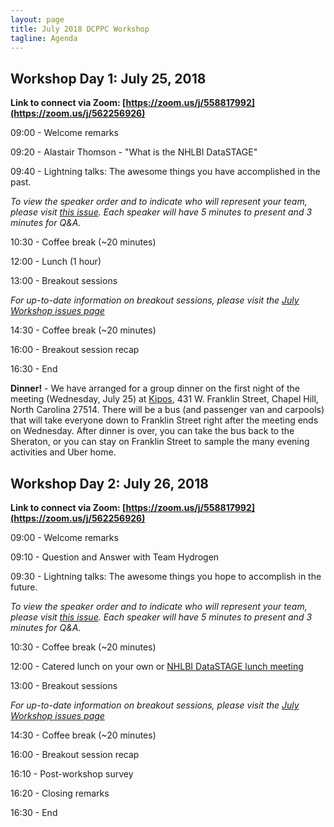 ```yaml
---
layout: page
title: July 2018 DCPPC Workshop 
tagline: Agenda
---
```


## Workshop Day 1: July 25, 2018

**Link to connect via Zoom: [https://zoom.us/j/558817992](https://zoom.us/j/562256926)**

09:00 - Welcome remarks
 
09:20 - Alastair Thomson - "What is the NHLBI DataSTAGE"

09:40 - Lightning talks: The awesome things you have accomplished in the past.

_To view the speaker order and to indicate who will represent your team, please visit [this issue](https://github.com/dcppc/2018-july-workshop/issues/). Each speaker will have 5 minutes to present and 3 minutes for Q&A._
   
10:30 - Coffee break (~20 minutes)
 
12:00 - Lunch (1 hour)         

13:00 - Breakout sessions

_For up-to-date information on breakout sessions, please visit the [July Workshop issues page](https://github.com/dcppc/2018-july-workshop/issues)_

14:30 - Coffee break (~20 minutes)

16:00 - Breakout session recap 
 
16:30 - End

**Dinner!** - We have arranged for a group dinner on the first night of the meeting (Wednesday, July 25) at [Kipos](http://kiposchapelhill.com/), 431 W. Franklin Street, Chapel Hill, North Carolina 27514. There will be a bus (and passenger van and carpools) that will take everyone down to Franklin Street right after the meeting ends on Wednesday. After dinner is over, you can take the bus back to the Sheraton, or you can stay on Franklin Street to sample the many evening activities and Uber home. 

## Workshop Day 2:  July 26, 2018

**Link to connect via Zoom: [https://zoom.us/j/558817992](https://zoom.us/j/562256926)**

09:00 - Welcome remarks

09:10 - Question and Answer with Team Hydrogen
 
09:30 - Lightning talks: The awesome things you  hope to accomplish in the future.

_To view the speaker order and to indicate who will represent your team, please visit [this issue](https://github.com/dcppc/2018-july-workshop/issues/). Each speaker will have 5 minutes to present and 3 minutes for Q&A._

10:30 - Coffee break (~20 minutes)
 
12:00 - Catered lunch on your own or [NHLBI DataSTAGE lunch meeting](https://github.com/dcppc/2018-july-workshop/issues/9)       

13:00 - Breakout sessions

_For up-to-date information on breakout sessions, please visit the [July Workshop issues page](https://github.com/dcppc/2018-july-workshop/issues)_

14:30 - Coffee break (~20 minutes)

16:00 - Breakout session recap 

16:10 - Post-workshop survey
 
16:20 - Closing remarks

16:30 - End